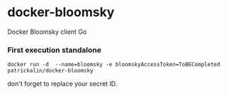 # docker-bloomsky
Docker Bloomsky client Go

### First execution standalone

    docker run -d  --name=bloomsky -e bloomskyAccessToken=ToBECompleted patrickalin/docker-bloomsky

don't forget to replace your secret ID.
